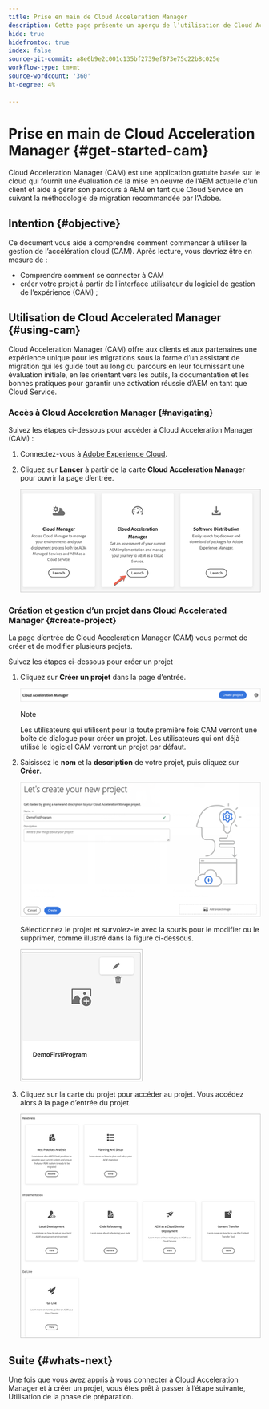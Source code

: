 ```yaml
---
title: Prise en main de Cloud Acceleration Manager
description: Cette page présente un aperçu de l’utilisation de Cloud Acceleration Manager et de sa prise en main.
hide: true
hidefromtoc: true
index: false
source-git-commit: a8e6b9e2c001c135bf2739ef873e75c22b8c025e
workflow-type: tm+mt
source-wordcount: '360'
ht-degree: 4%

---
```



# Prise en main de Cloud Acceleration Manager {#get-started-cam}

Cloud Acceleration Manager (CAM) est une application gratuite basée sur le cloud qui fournit une évaluation de la mise en oeuvre de l’AEM actuelle d’un client et aide à gérer son parcours à AEM en tant que Cloud Service en suivant la méthodologie de migration recommandée par l’Adobe.

## Intention {#objective}

Ce document vous aide à comprendre comment commencer à utiliser la gestion de l’accélération cloud (CAM). Après lecture, vous devriez être en mesure de :

* Comprendre comment se connecter à CAM
* créer votre projet à partir de l’interface utilisateur du logiciel de gestion de l’expérience (CAM) ;

## Utilisation de Cloud Accelerated Manager {#using-cam}

Cloud Acceleration Manager (CAM) offre aux clients et aux partenaires une expérience unique pour les migrations sous la forme d’un assistant de migration qui les guide tout au long du parcours en leur fournissant une évaluation initiale, en les orientant vers les outils, la documentation et les bonnes pratiques pour garantir une activation réussie d’AEM en tant que Cloud Service.

### Accès à Cloud Acceleration Manager {#navigating}

Suivez les étapes ci-dessous pour accéder à Cloud Acceleration Manager (CAM) :

1. Connectez-vous à [Adobe Experience Cloud](https://experience.adobe.com).

1. Cliquez sur **Lancer** à partir de la carte **Cloud Acceleration Manager** pour ouvrir la page d’entrée.

   ![image](/help/move-to-cloud-service/cloud-acceleration-manager/assets/cam-1.png)

### Création et gestion d’un projet dans Cloud Accelerated Manager {#create-project}

La page d’entrée de Cloud Acceleration Manager (CAM) vous permet de créer et de modifier plusieurs projets.

Suivez les étapes ci-dessous pour créer un projet 

1. Cliquez sur **Créer un projet** dans la page d’entrée.

   ![image](/help/move-to-cloud-service/cloud-acceleration-manager/assets/cam-2.png)

   >[!NOTE]
   >Les utilisateurs qui utilisent pour la toute première fois CAM verront une boîte de dialogue pour créer un projet. Les utilisateurs qui ont déjà utilisé le logiciel CAM verront un projet par défaut.

1. Saisissez le **nom** et la **description** de votre projet, puis cliquez sur **Créer**.

   ![image](/help/move-to-cloud-service/cloud-acceleration-manager/assets/cam-3.png)

   Sélectionnez le projet et survolez-le avec la souris pour le modifier ou le supprimer, comme illustré dans la figure ci-dessous.

   ![image](/help/move-to-cloud-service/cloud-acceleration-manager/assets/cam-4.png)

1. Cliquez sur la carte du projet pour accéder au projet. Vous accédez alors à la page d’entrée du projet.

   ![image](/help/move-to-cloud-service/cloud-acceleration-manager/assets/cam-5.png)


## Suite {#whats-next}

Une fois que vous avez appris à vous connecter à Cloud Acceleration Manager et à créer un projet, vous êtes prêt à passer à l’étape suivante, Utilisation de la phase de préparation.